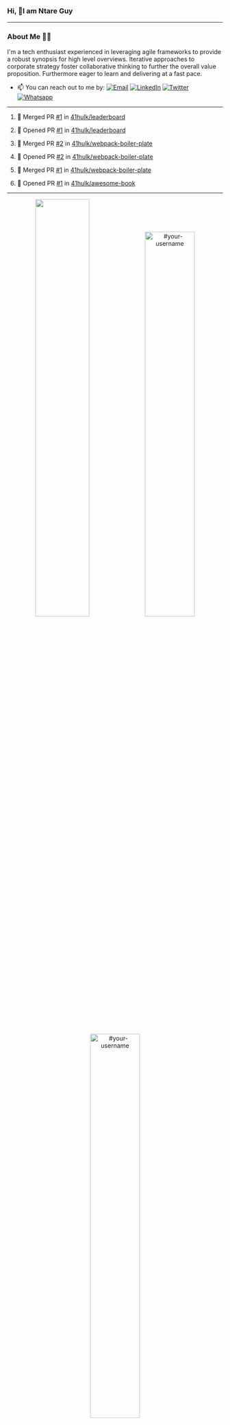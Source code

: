 ### Hi, 👋I am Ntare Guy

---

### About Me 👨‍💻

I'm a tech enthusiast experienced in leveraging agile frameworks to provide a robust synopsis for high level overviews. Iterative approaches to corporate strategy foster collaborative thinking to further the overall value proposition. Furthermore eager to learn and delivering at a fast pace.

- 📫 You can reach out to me by:
  [![Email](https://img.shields.io/badge/--gmail?label=Gmail&logo=Gmail&style=social)](mailto:gntare2@gmail.com)
  [![LinkedIn](https://img.shields.io/badge/--linkedin?label=LinkedIn&logo=LinkedIn&style=social)](https://www.linkedin.com/in/ntare-guy)
  [![Twitter](https://img.shields.io/badge/--twitter?label=Twitter&logo=Twitter&style=social)](https://twitter.com/ntare_guy)
  [![Whatsapp](https://img.shields.io/badge/--whatsapp?label=Whatsapp&logo=whatsapp&style=social)](https://api.whatsapp.com/send?phone=+250780770022&text=Hello%20Guy!%20%F0%9F%91%8B%F0%9F%8F%BB)

---

<!--START_SECTION:activity-->
1. 🎉 Merged PR [#1](https://github.com/41hulk/leaderboard/pull/1) in [41hulk/leaderboard](https://github.com/41hulk/leaderboard)

2. 💪 Opened PR [#1](https://github.com/41hulk/leaderboard/pull/1) in [41hulk/leaderboard](https://github.com/41hulk/leaderboard)
3. 🎉 Merged PR [#2](https://github.com/41hulk/webpack-boiler-plate/pull/2) in [41hulk/webpack-boiler-plate](https://github.com/41hulk/webpack-boiler-plate)
4. 💪 Opened PR [#2](https://github.com/41hulk/webpack-boiler-plate/pull/2) in [41hulk/webpack-boiler-plate](https://github.com/41hulk/webpack-boiler-plate)
5. 🎉 Merged PR [#1](https://github.com/41hulk/webpack-boiler-plate/pull/1) in [41hulk/webpack-boiler-plate](https://github.com/41hulk/webpack-boiler-plate)
5. 💪 Opened PR [#1](https://github.com/41hulk/awesome-book/pull/1) in [41hulk/awesome-book](https://github.com/41hulk/awesome-book)
<!--END_SECTION:activity-->

---

<p align="center">
<img width="50%" src="https://github-readme-stats.vercel.app/api?username=41hulk&theme=highcontrast&hide_border=true alt="#your-username" />
<img width="48%" src="https://github-readme-stats.vercel.app/api/top-langs?username=41hulk&show_icons=true&theme=dark&locale=en&layout=compact&hide_border=true" alt="#your-username" />
<img width="48%" src="https://github-readme-streak-stats.herokuapp.com/?user=41hulk&theme=highcontrast&hide_border=true" alt="#your-username" />
</p>

